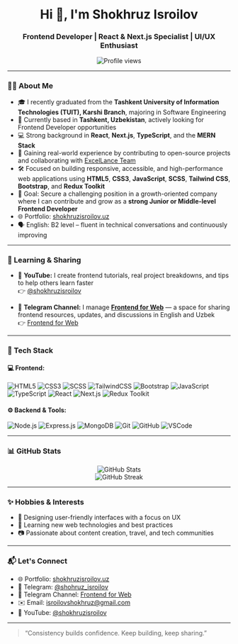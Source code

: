 <h1 align="center">Hi 👋, I'm Shokhruz Isroilov</h1>
<h3 align="center">Frontend Developer | React & Next.js Specialist | UI/UX Enthusiast</h3>

<p align="center">
  <img src="https://komarev.com/ghpvc/?username=shokhruzisroilov&label=Profile%20views&color=0e75b6&style=flat" alt="Profile views" />
</p>

---

### 👨‍💻 About Me

- 🎓 I recently graduated from the **Tashkent University of Information Technologies (TUIT), Karshi Branch**, majoring in Software Engineering
- 📍 Currently based in **Tashkent, Uzbekistan**, actively looking for Frontend Developer opportunities
- 💻 Strong background in **React**, **Next.js**, **TypeScript**, and the **MERN Stack**
- 🚀 Gaining real-world experience by contributing to open-source projects and collaborating with [ExcelLance Team](https://excellance-team.vercel.app/)
- 🛠️ Focused on building responsive, accessible, and high-performance web applications using **HTML5**, **CSS3**, **JavaScript**, **SCSS**, **Tailwind CSS**, **Bootstrap**, and **Redux Toolkit**
- 📌 Goal: Secure a challenging position in a growth-oriented company where I can contribute and grow as a **strong Junior or Middle-level Frontend Developer**
- 🌐 Portfolio: [shokhruzisroilov.uz](https://shokhruzisroilov.uz)
- 🗣️ English: B2 level – fluent in technical conversations and continuously improving

---

### 🧠 Learning & Sharing

- 🎥 **YouTube:** I create frontend tutorials, real project breakdowns, and tips to help others learn faster  
  👉 [@shokhruzisroilov](https://www.youtube.com/@shokhruzisroilov)

- 📢 **Telegram Channel:** I manage **[Frontend for Web](https://t.me/frontendforweb)** — a space for sharing frontend resources, updates, and discussions in English and Uzbek  
  👉 [Frontend for Web](https://t.me/frontendforweb)

---

### 🔧 Tech Stack

#### 💻 Frontend:
![HTML5](https://img.shields.io/badge/HTML5-E34F26?style=flat&logo=html5)
![CSS3](https://img.shields.io/badge/CSS3-1572B6?style=flat&logo=css3)
![SCSS](https://img.shields.io/badge/SCSS-CC6699?style=flat&logo=sass)
![TailwindCSS](https://img.shields.io/badge/TailwindCSS-06B6D4?style=flat&logo=tailwind-css)
![Bootstrap](https://img.shields.io/badge/Bootstrap-7952B3?style=flat&logo=bootstrap)
![JavaScript](https://img.shields.io/badge/JavaScript-F7DF1E?style=flat&logo=javascript)
![TypeScript](https://img.shields.io/badge/TypeScript-3178C6?style=flat&logo=typescript)
![React](https://img.shields.io/badge/React-61DAFB?style=flat&logo=react)
![Next.js](https://img.shields.io/badge/Next.js-000000?style=flat&logo=next.js)
![Redux Toolkit](https://img.shields.io/badge/Redux_Toolkit-764ABC?style=flat&logo=redux)

#### ⚙️ Backend & Tools:
![Node.js](https://img.shields.io/badge/Node.js-339933?style=flat&logo=node.js)
![Express.js](https://img.shields.io/badge/Express.js-000000?style=flat&logo=express)
![MongoDB](https://img.shields.io/badge/MongoDB-47A248?style=flat&logo=mongodb)
![Git](https://img.shields.io/badge/Git-F05032?style=flat&logo=git)
![GitHub](https://img.shields.io/badge/GitHub-181717?style=flat&logo=github)
![VSCode](https://img.shields.io/badge/VS_Code-007ACC?style=flat&logo=visual-studio-code)

---

### 📊 GitHub Stats

<p align="center">
  <img src="https://github-readme-stats.vercel.app/api?username=shokhruzisroilov&show_icons=true&theme=react&hide_border=true" alt="GitHub Stats" />
  <br/>
  <img src="https://github-readme-streak-stats.herokuapp.com/?user=shokhruzisroilov&theme=react&hide_border=true" alt="GitHub Streak" />
</p>

---

### ✨ Hobbies & Interests

- 🎨 Designing user-friendly interfaces with a focus on UX
- 🧠 Learning new web technologies and best practices
- 📷 Passionate about content creation, travel, and tech communities

---

### 📬 Let's Connect

- 🌐 Portfolio: [shokhruzisroilov.uz](https://shokhruzisroilov.uz)
- 💬 Telegram: [@shohruz_isroilov](https://t.me/shohruz_isroilov)
- 📢 Telegram Channel: [Frontend for Web](https://t.me/frontendforweb)
- ✉️ Email: isroilovshokhruz@gmail.com
- 🎥 YouTube: [@shokhruzisroilov](https://www.youtube.com/@shokhruzisroilov)

---

> “Consistency builds confidence. Keep building, keep sharing.”
